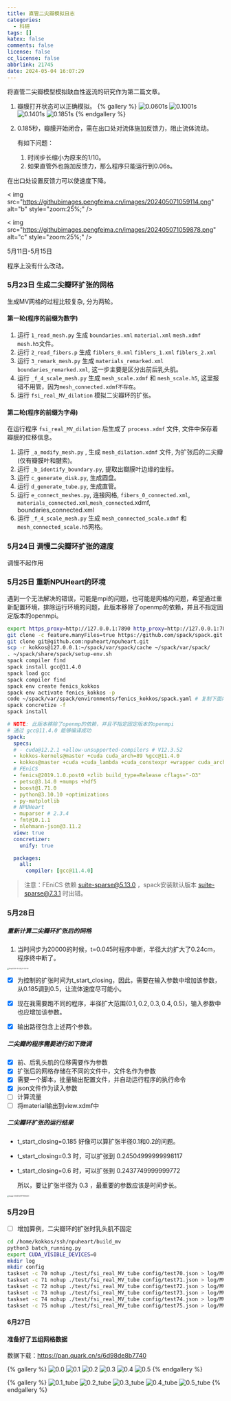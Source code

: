 ```yaml
---
title: 直管二尖瓣模拟日志
categories:
  - 科研
tags: []
katex: false
comments: false
license: false
cc_license: false
abbrlink: 21745
date: 2024-05-04 16:07:29
---
```


将直管二尖瓣模型模拟缺血性返流的研究作为第二篇文章。

<!--more-->

1. 瓣膜打开状态可以正确模拟。
   {% gallery %}
   ![0.0601s](https://githubimages.pengfeima.cn/images/202405041611537.png)
   ![0.1001s](https://githubimages.pengfeima.cn/images/202405041611514.png)
   ![0.1401s](https://githubimages.pengfeima.cn/images/202405041611522.png)
   ![0.1851s](https://githubimages.pengfeima.cn/images/202405041611707.png)
   {% endgallery %} 

2. 0.185秒，瓣膜开始闭合，需在出口处对流体施加反馈力，阻止流体流动。

   有如下问题：

   1. 时间步长缩小为原来的1/10。
   2. 如果直管外也施加反馈力，那么程序只能运行到0.06s。





在出口处设置反馈力可以使速度下降。

< img src="https://githubimages.pengfeima.cn/images/202405071059114.png" alt="b" style="zoom:25%;" />

< img src="https://githubimages.pengfeima.cn/images/202405071059878.png" alt="c" style="zoom:25%;" />





5月11日-5月15日

程序上没有什么改动。





### 5月23日 生成二尖瓣环扩张的网格

生成MV网格的过程比较复杂, 分为两轮。

#### 第一轮(程序的前缀为数字)

1. 运行 `1_read_mesh.py` 生成 `boundaries.xml` `material.xml` `mesh.xdmf` `mesh.h5`文件。
2. 运行 `2_read_fibers.p` 生成 `fiblers_0.xml` `fiblers_1.xml` `fiblers_2.xml`
3. 运行 `3_remark_mesh.py` 生成 `materials_remarked.xml` `boundaries_remarked.xml`, 这一步主要是区分出前后乳头肌。
4. 运行 `_f_4_scale_mesh.py` 生成 `mesh_scale.xdmf` 和 `mesh_scale.h5`, 这里报错不用管，因为`mesh_connected.xdmf不存在`。
5. 运行 `fsi_real_MV_dilation` 模拟二尖瓣环的扩张。

#### 第二轮(程序的前缀为字母)
在运行程序 `fsi_real_MV_dilation` 后生成了 `process.xdmf` 文件, 文件中保存着瓣膜的位移信息。
1. 运行 `_a_modify_mesh.py` , 生成 `mesh_dilation.xdmf` 文件, 为扩张后的二尖瓣(仅有瓣膜叶和腱索)。
2. 运行 `_b_identify_boundary.py`, 提取出瓣膜叶边缘的坐标。
3. 运行 `c_generate_disk.py`, 生成圆盘。
4. 运行 `d_generate_tube.py`, 生成直管。
5. 运行 `e_connect_meshes.py`, 连接网格, `fibers_0_connected.xml`, `materials_connected.xml`,`mesh_connected`.xdmf, boundaries_connected.xml
6. 运行 `_f_4_scale_mesh.py` 生成 `mesh_connected_scale.xdmf` 和 `mesh_connected_scale.h5`网格。



### 5月24日 调慢二尖瓣环扩张的速度

调慢不起作用

### 5月25日 重新NPUHeart的环境

遇到一个无法解决的错误，可能是mpi的问题，也可能是网格的问题，希望通过重新配置环境，排除运行环境的问题，此版本移除了openmp的依赖，并且不指定固定版本的openmpi。

```bash
export https_proxy=http://127.0.0.1:7890 http_proxy=http://127.0.0.1:7890 all_proxy=socks5://127.0.0.1:7890
git clone -c feature.manyFiles=true https://github.com/spack/spack.git
git clone git@github.com:npuheart/npuheart.git
scp -r kokkos@127.0.0.1:~/spack/var/spack/cache ~/spack/var/spack/
. ~/spack/share/spack/setup-env.sh
spack compiler find
spack install gcc@11.4.0
spack load gcc
spack compiler find
spack env create fenics_kokkos
spack env activate fenics_kokkos -p
code ~/spack/var/spack/environments/fenics_kokkos/spack.yaml # 复制下面内容
spack concretize -f
spack install
```

```yaml
# NOTE: 此版本移除了openmp的依赖，并且不指定固定版本的openmpi
# 通过 gcc@11.4.0 能够编译成功
spack:
  specs:
  # - cuda@12.2.1 +allow-unsupported-compilers # V12.3.52
  - kokkos-kernels@master +cuda cuda_arch=89 %gcc@11.4.0
  - kokkos@master +cuda +cuda_lambda +cuda_constexpr +wrapper cuda_arch=89 cxxstd=20
  # FEniCS
  - fenics@2019.1.0.post0 +zlib build_type=Release cflags="-O3" 
  - petsc@3.14.0 +mumps +hdf5
  - boost@1.71.0
  - python@3.10.10 +optimizations
  - py-matplotlib
  # NPUHeart
  - muparser # 2.3.4
  - fmt@10.1.1
  - nlohmann-json@3.11.2
  view: true
  concretizer:
    unify: true

  packages:
    all:
      compiler: [gcc@11.4.0]
```

> 注意：FEniCS 依赖 suite-sparse@5.13.0 ，spack安装默认版本 suite-sparse@7.3.1 时出错。

### 5月28日 

##### 重新计算二尖瓣环扩张后的网格

1. 当时间步为20000的时候，t=0.045时程序中断，半径大约扩大了0.24cm，程序终中断了。

<img src="https://githubimages.pengfeima.cn/images/202405280035858.jpg" alt="Xnip2024-05-28_00-34-53" style="zoom:25%;" />

- [x] 为控制的扩张时间为t_start_closing，因此，需要在输入参数中增加该参数，从0.185调到0.5，让流体速度尽可能小。

- [x] 现在我需要跑不同的程序，半径扩大范围$\{0.1,0.2,0.3,0.4,0.5\}$，输入参数中也应增加该参数。

- [x] 输出路径包含上述两个参数。

##### 二尖瓣的程序需要进行如下微调

- [x] 前、后乳头肌的位移需要作为参数
- [x] 扩张后的网格存储在不同的文件中，文件名作为参数
- [x] 需要一个脚本，批量输出配置文件，并自动运行程序的执行命令
- [x] json文件作为读入参数
- [ ] 计算流量
- [ ] 将material输出到view.xdmf中

##### 二尖瓣环扩张的运行结果

- t_start_closing=0.185 好像可以算扩张半径0.1和0.2的问题。

- t_start_closing=0.3 时，可以扩张到 0.24504999999998117

- t_start_closing=0.6 时，可以扩张到 0.2437749999999772

  所以，要让扩张半径为  0.3 ，最重要的参数应该是时间步长。

<img src="https://githubimages.pengfeima.cn/images/202405291715598.png" alt="image-20240529171555443" style="zoom:25%;" />

### 5月29日

- [ ] 增加算例，二尖瓣环的扩张时乳头肌不固定

```bash
cd /home/kokkos/ssh/npuheart/build_mv
python3 batch_running.py 
export CUDA_VISIBLE_DEVICES=0
mkdir log
mkdir config
taskset -c 70 nohup ./test/fsi_real_MV_tube config/test70.json > log/MV70.out &
taskset -c 71 nohup ./test/fsi_real_MV_tube config/test71.json > log/MV71.out &
taskset -c 72 nohup ./test/fsi_real_MV_tube config/test72.json > log/MV72.out &
taskset -c 73 nohup ./test/fsi_real_MV_tube config/test73.json > log/MV73.out &
taskset -c 74 nohup ./test/fsi_real_MV_tube config/test74.json > log/MV74.out &
taskset -c 75 nohup ./test/fsi_real_MV_tube config/test75.json > log/MV75.out &
```


#### 6月27日

#### 准备好了五组网格数据

数据下载：https://pan.quark.cn/s/6d98de8b7740

{% gallery %}
  ![0.0](https://githubimages.pengfeima.cn/images/202406271139599.jpeg)
  ![0.1](https://githubimages.pengfeima.cn/images/202406271138113.jpeg)
  ![0.2](https://githubimages.pengfeima.cn/images/202406271138114.jpeg)
  ![0.3](https://githubimages.pengfeima.cn/images/202406271139132.jpeg)
  ![0.4](https://githubimages.pengfeima.cn/images/202406271138101.jpeg)
  ![0.5](https://githubimages.pengfeima.cn/images/202406271139036.jpeg)
{% endgallery %} 

{% gallery %}
  ![0.1_tube](https://githubimages.pengfeima.cn/images/202406271154989.jpeg)
  ![0.2_tube](https://githubimages.pengfeima.cn/images/202406271154976.jpeg)
  ![0.3_tube](https://githubimages.pengfeima.cn/images/202406271154827.jpeg)
  ![0.4_tube](https://githubimages.pengfeima.cn/images/202406271154960.jpeg)
  ![0.5_tube](https://githubimages.pengfeima.cn/images/202406271154981.jpeg)
{% endgallery %} 
